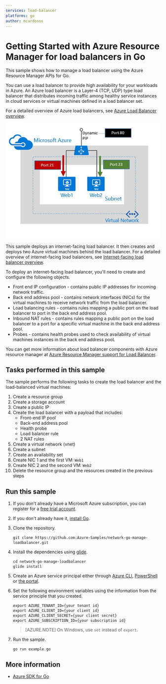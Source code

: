 ```yaml
---
services: load-balancer
platforms: go
author: mcardosos
---
```


# Getting Started with Azure Resource Manager for load balancers in Go

This sample shows how to manage a load balancer using the Azure Resource Manager APIs for Go.

You can use a load balancer to provide high availability for your workloads in Azure. An Azure load balancer is a Layer-4 (TCP, UDP) type load balancer that distributes incoming traffic among healthy service instances in cloud services or virtual machines defined in a load balancer set.

For a detailed overview of Azure load balancers, see [Azure Load Balancer overview](https://azure.microsoft.com/documentation/articles/load-balancer-overview/).

![alt tag](./lb.JPG)

This sample deploys an internet-facing load balancer. It then creates and deploys two Azure virtual machines behind the load balancer. For a detailed overview of internet-facing load balancers, see [Internet-facing load balancer overview](https://azure.microsoft.com/documentation/articles/load-balancer-internet-overview/).

To deploy an internet-facing load balancer, you'll need to create and configure the following objects.

- Front end IP configuration - contains public IP addresses for incoming network traffic. 
- Back end address pool - contains network interfaces (NICs) for the virtual machines to receive network traffic from the load balancer. 
- Load balancing rules - contains rules mapping a public port on the load balancer to port in the back end address pool.
- Inbound NAT rules - contains rules mapping a public port on the load balancer to a port for a specific virtual machine in the back end address pool.
- Probes - contains health probes used to check availability of virtual machines instances in the back end address pool.

You can get more information about load balancer components with Azure resource manager at [Azure Resource Manager support for Load Balancer](https://azure.microsoft.com/documentation/articles/load-balancer-arm/).

## Tasks performed in this sample

The sample performs the following tasks to create the load balancer and the load-balanced virtual machines: 

1. Create a resource group
1. Create a storage account
1. Create a public IP
1. Create the load balancer with a payload that includes:
    - Front-end IP pool
    - Back-end address pool
    - Health probe
    - Load balancer rule
    - 2 NAT rules
1. Create a virtual network (vnet)
1. Create a subnet
1. Create an availability set
1. Create NIC 1 and the first VM: `Web1`
1. Create NIC 2 and the second VM: `Web2`
1. Delete the resource group and the resources created in the previous steps

## Run this sample

1. If you don't already have a Microsoft Azure subscription, you can register for a [free trial account](http://go.microsoft.com/fwlink/?LinkId=330212).

1. If you don't already have it, [install Go](https://golang.org/dl/).

1. Clone the repository.

    ```
    git clone https://github.com:Azure-Samples/network-go-manage-loadbalancer.git
    ```

1. Install the dependencies using [glide](https://github.com/Masterminds/glide).

    ```
    cd network-go-manage-loadbalancer
    glide install
    ```

1. Create an Azure service principal either through
    [Azure CLI](https://azure.microsoft.com/documentation/articles/resource-group-authenticate-service-principal-cli/),
    [PowerShell](https://azure.microsoft.com/documentation/articles/resource-group-authenticate-service-principal/)
    or [the portal](https://azure.microsoft.com/documentation/articles/resource-group-create-service-principal-portal/).

1. Set the following environment variables using the information from the service principle that you created.

    ```
    export AZURE_TENANT_ID={your tenant id}
    export AZURE_CLIENT_ID={your client id}
    export AZURE_CLIENT_SECRET={your client secret}
    export AZURE_SUBSCRIPTION_ID={your subscription id}
    ```

    > [AZURE.NOTE] On Windows, use `set` instead of `export`.

1. Run the sample.

    ```
    go run example.go
    ```
    
## More information

- [Azure SDK for Go](http://github.com/Azure/azure-sdk-for-go) 